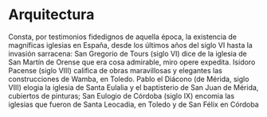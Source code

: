 # Arquitectura

Consta, por testimonios fidedignos de aquella época, la existencia de magníficas
iglesias en España, desde los últimos años del siglo VI hasta la invasión sarracena:
San Gregorio de Tours (siglo VI) dice de la iglesia de San Martín de Orense que era
cosa admirable, miro opere expedita.
Isidoro Pacense (siglo VIII) califica de obras maravillosas y elegantes las
construcciones de Wamba, en Toledo.
Pablo el Diácono (de Mérida, siglo VIII) elogia la iglesia de Santa Eulalia y el
baptisterio de San Juan de Mérida, cubiertos de pinturas;
San Eulogio de Córdoba (siglo IX) encomia las iglesias que fueron de Santa
Leocadia, en Toledo y de San Félix en Córdoba
